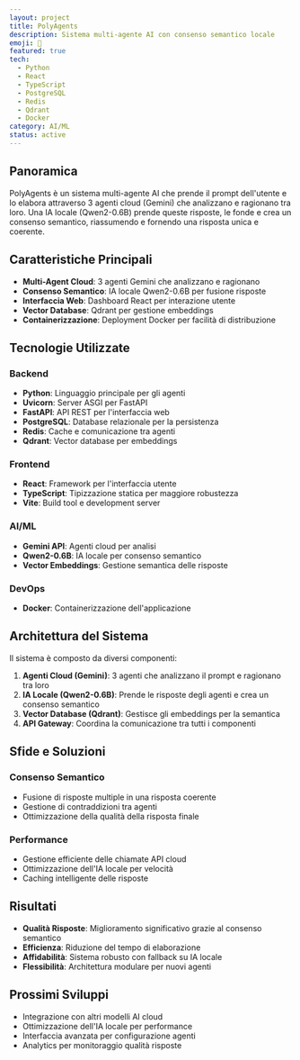 ```yaml
---
layout: project
title: PolyAgents
description: Sistema multi-agente AI con consenso semantico locale
emoji: 🤖
featured: true
tech:
  - Python
  - React
  - TypeScript
  - PostgreSQL
  - Redis
  - Qdrant
  - Docker
category: AI/ML
status: active
---
```


## Panoramica

PolyAgents è un sistema multi-agente AI che prende il prompt dell'utente e lo elabora attraverso 3 agenti cloud (Gemini) che analizzano e ragionano tra loro. Una IA locale (Qwen2-0.6B) prende queste risposte, le fonde e crea un consenso semantico, riassumendo e fornendo una risposta unica e coerente.

## Caratteristiche Principali

- **Multi-Agent Cloud**: 3 agenti Gemini che analizzano e ragionano
- **Consenso Semantico**: IA locale Qwen2-0.6B per fusione risposte
- **Interfaccia Web**: Dashboard React per interazione utente
- **Vector Database**: Qdrant per gestione embeddings
- **Containerizzazione**: Deployment Docker per facilità di distribuzione

## Tecnologie Utilizzate

### Backend
- **Python**: Linguaggio principale per gli agenti
- **Uvicorn**: Server ASGI per FastAPI
- **FastAPI**: API REST per l'interfaccia web
- **PostgreSQL**: Database relazionale per la persistenza
- **Redis**: Cache e comunicazione tra agenti
- **Qdrant**: Vector database per embeddings

### Frontend
- **React**: Framework per l'interfaccia utente
- **TypeScript**: Tipizzazione statica per maggiore robustezza
- **Vite**: Build tool e development server

### AI/ML
- **Gemini API**: Agenti cloud per analisi
- **Qwen2-0.6B**: IA locale per consenso semantico
- **Vector Embeddings**: Gestione semantica delle risposte

### DevOps
- **Docker**: Containerizzazione dell'applicazione

## Architettura del Sistema

Il sistema è composto da diversi componenti:

1. **Agenti Cloud (Gemini)**: 3 agenti che analizzano il prompt e ragionano tra loro
2. **IA Locale (Qwen2-0.6B)**: Prende le risposte degli agenti e crea un consenso semantico
3. **Vector Database (Qdrant)**: Gestisce gli embeddings per la semantica
4. **API Gateway**: Coordina la comunicazione tra tutti i componenti

## Sfide e Soluzioni

### Consenso Semantico
- Fusione di risposte multiple in una risposta coerente
- Gestione di contraddizioni tra agenti
- Ottimizzazione della qualità della risposta finale

### Performance
- Gestione efficiente delle chiamate API cloud
- Ottimizzazione dell'IA locale per velocità
- Caching intelligente delle risposte

## Risultati

- **Qualità Risposte**: Miglioramento significativo grazie al consenso semantico
- **Efficienza**: Riduzione del tempo di elaborazione
- **Affidabilità**: Sistema robusto con fallback su IA locale
- **Flessibilità**: Architettura modulare per nuovi agenti

## Prossimi Sviluppi

- Integrazione con altri modelli AI cloud
- Ottimizzazione dell'IA locale per performance
- Interfaccia avanzata per configurazione agenti
- Analytics per monitoraggio qualità risposte 